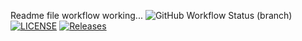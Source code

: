 Readme file workflow working...
![GitHub Workflow Status (branch)](https://img.shields.io/github/actions/workflow/status/Kieran-W145/sem/main.yml?branch=master)
[![LICENSE](https://img.shields.io/github/license/Kieran-W145/sem.svg?style=flat-square)](https://github.com/Kieran-W145/sem/blob/master/LICENSE)
[![Releases](https://img.shields.io/github/release/Kieran-W145/sem/all.svg?style=flat-square)](https://github.com/Kieran-W145/sem/releases)